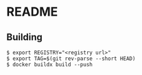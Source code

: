 # README

## Building

```
$ export REGISTRY="<registry url>"
$ export TAG=$(git rev-parse --short HEAD)
$ docker buildx build --push
```